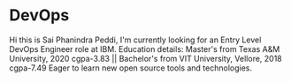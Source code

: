 # DevOps

Hi this is Sai Phanindra Peddi, I'm currently looking for an Entry Level DevOps Engineer role at IBM. 
Education details: Master's from Texas A&M University, 2020 cgpa-3.83      ||      Bachelor's from VIT University, Vellore, 2018 cgpa-7.49
Eager to learn new open source tools and technologies.
